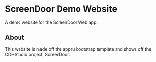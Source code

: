 # ScreenDoor Demo Website
A demo website for the ScreenDoor Web app.
## About
This website is made off the appru bootstrap template and shows off the CDHStudio project, ScreenDoor.
